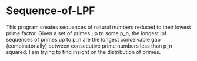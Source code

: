 # Sequence-of-LPF
This program creates sequences of natural numbers reduced to their lowest  prime factor. Given a set of primes up to some p_n, the longest lpf sequences of primes up to p_n are the longest conceivable gap (combinatorially) between consecutive prime numbers less than p_n squared. I am trying to find insight on the distribution of primes.
